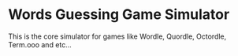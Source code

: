 # Words Guessing Game Simulator

This is the core simulator for games like Wordle, Quordle, Octordle, Term.ooo and etc...

